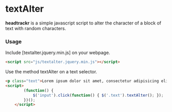 textAlter
==========

**headtrackr** is a simple javascript script to alter the character of a block of text with random characters.

### Usage ###

Include [textalter.jquery.min.js] on your webpage.

```html
<script src="js/textalter.jquery.min.js"></script>
```

Use the method textAlter on a text selector.

```html
<p class="text">Lorem ipsum dolor sit amet, consectetur adipisicing elit. Ea a quo placeat necessitatibus, aliquid sint molestiae?</p>
<script>
		(function() {
			$('input').click(function() { $('.text').textAlter(); });
		})();
	</script>
```
